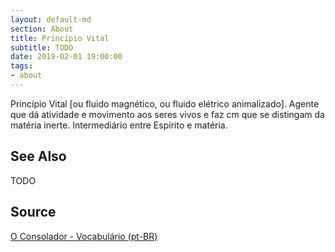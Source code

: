 ```yaml
---
layout: default-md
section: About
title: Princípio Vital
subtitle: TODO
date: 2019-02-01 19:00:00
tags:
- about
---
```


Princípio Vital [ou fluido magnético, ou fluido elétrico animalizado]. Agente que dá atividade e movimento aos seres vivos e faz cm que se distingam da matéria inerte. Intermediário entre Espírito e matéria. 


## See Also
TODO

## Source
[O Consolador - Vocabulário (pt-BR)](http://www.oconsolador.com.br/linkfixo/vocabulario/principal.html)

